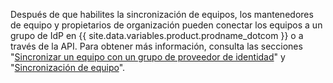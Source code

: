 Después de que habilites la sincronización de equipos, los mantenedores de equipo y propietarios de organización pueden conectar los equipos a un grupo de IdP en {{ site.data.variables.product.prodname_dotcom }} o a través de la API. Para obtener más información, consulta las secciones "[Sincronizar un equipo con un grupo de proveedor de identidad](/github/setting-up-and-managing-organizations-and-teams/synchronizing-a-team-with-an-identity-provider-group)" y "[Sincronización de equipo](/v3/teams/team_sync/)".